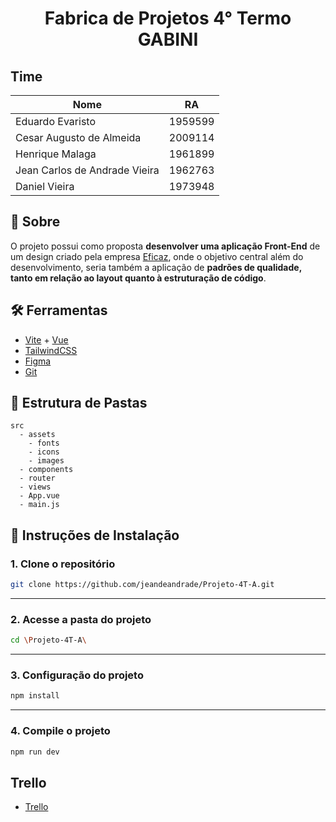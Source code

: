 <h1 align="center">
  Fabrica de Projetos 4° Termo <br/>
  GABINI <br/>
</h1>

## Time
|Nome                                  | RA      |   
|--------------------------------------|---------|
|Eduardo Evaristo                      | 1959599 |     
|Cesar Augusto de Almeida              | 2009114 |    
|Henrique Malaga                       | 1961899 |     
|Jean Carlos de Andrade Vieira         | 1962763 |      
|Daniel Vieira					               | 1973948 |

## 📕 Sobre
  O projeto possui como proposta **desenvolver uma aplicação Front-End** de um design criado pela empresa [Eficaz](https://eficazmarketing.com/), onde o objetivo central além do desenvolvimento, seria também a aplicação de **padrões de qualidade, tanto em relação ao layout quanto à estruturação de código**.

## 🛠️ Ferramentas
- [Vite](https://vitejs.dev/) + [Vue](https://vuejs.org/) 
- [TailwindCSS](https://tailwindcss.com/)
- [Figma](https://www.figma.com/)
- [Git](https://git-scm.com/)

## 📁 Estrutura de Pastas
```
src
  - assets
    - fonts
    - icons
    - images
  - components
  - router
  - views
  - App.vue
  - main.js
```
## 📄 Instruções de Instalação
### 1. **Clone o repositório**
```bash
git clone https://github.com/jeandeandrade/Projeto-4T-A.git
```
---
### 2. **Acesse a pasta do projeto**
```bash
cd \Projeto-4T-A\
```
---
### 3. **Configuração do projeto**
```bash
npm install
```
---
### 4. **Compile o projeto**
```bash
npm run dev
```

## Trello
- [Trello](https://trello.com/b/5aQ9ZFfe/20-cacau)